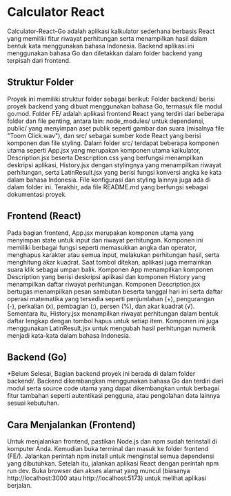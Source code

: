 # Calculator React

Calculator-React-Go adalah aplikasi kalkulator sederhana berbasis React yang memiliki fitur riwayat perhitungan serta menampilkan hasil dalam bentuk kata menggunakan bahasa Indonesia. Backend aplikasi ini menggunakan bahasa Go dan diletakkan dalam folder backend yang terpisah dari frontend.

## Struktur Folder

Proyek ini memiliki struktur folder sebagai berikut: Folder backend/ berisi proyek backend yang dibuat menggunakan bahasa Go, termasuk file modul go.mod. Folder FE/ adalah aplikasi frontend React yang terdiri dari beberapa folder dan file penting, antara lain: node_modules/ untuk dependensi, public/ yang menyimpan aset publik seperti gambar dan suara (misalnya file "Toom Click.wav"), dan src/ sebagai sumber kode React yang berisi komponen dan file styling. Dalam folder src/ terdapat beberapa komponen utama seperti App.jsx yang merupakan komponen utama kalkulator, Description.jsx beserta Description.css yang berfungsi menampilkan deskripsi aplikasi, History.jsx dengan stylingnya yang menampilkan riwayat perhitungan, serta LatinResult.jsx yang berisi fungsi konversi angka ke kata dalam bahasa Indonesia. File konfigurasi dan styling lainnya juga ada di dalam folder ini. Terakhir, ada file README.md yang berfungsi sebagai dokumentasi proyek.

## Frontend (React)
Pada bagian frontend, App.jsx merupakan komponen utama yang menyimpan state untuk input dan riwayat perhitungan. Komponen ini memiliki berbagai fungsi seperti memasukkan angka dan operator, menghapus karakter atau semua input, melakukan perhitungan hasil, serta menghitung akar kuadrat. Saat tombol ditekan, aplikasi juga memainkan suara klik sebagai umpan balik. Komponen App menampilkan komponen Description yang berisi deskripsi aplikasi dan komponen History yang menampilkan daftar riwayat perhitungan. Komponen Description.jsx bertugas menampilkan pesan sambutan beserta tanggal hari ini serta daftar operasi matematika yang tersedia seperti penjumlahan (+), pengurangan (-), perkalian (x), pembagian (:), persen (%), dan akar kuadrat (√). Sementara itu, History.jsx menampilkan riwayat perhitungan dalam bentuk daftar lengkap dengan tombol hapus untuk setiap item. Komponen ini juga menggunakan LatinResult.jsx untuk mengubah hasil perhitungan numerik menjadi kata-kata dalam bahasa Indonesia.

## Backend (Go) 
*Belum Selesai,
Bagian backend proyek ini berada di dalam folder backend/. Backend dikembangkan menggunakan bahasa Go dan terdiri dari modul serta source code utama yang dapat dikembangkan untuk berbagai fitur tambahan seperti autentikasi pengguna, atau pengolahan data lainnya sesuai kebutuhan.

## Cara Menjalankan (Frontend)
Untuk menjalankan frontend, pastikan Node.js dan npm sudah terinstall di komputer Anda. Kemudian buka terminal dan masuk ke folder frontend (FE/). Jalankan perintah npm install untuk menginstal semua dependensi yang dibutuhkan. Setelah itu, jalankan aplikasi React dengan perintah npm run dev. Buka browser dan akses alamat yang muncul (biasanya http://localhost:3000 atau http://localhost:5173) untuk melihat aplikasi berjalan.


